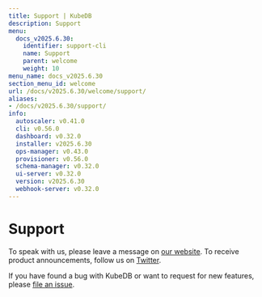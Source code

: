 ```yaml
---
title: Support | KubeDB
description: Support
menu:
  docs_v2025.6.30:
    identifier: support-cli
    name: Support
    parent: welcome
    weight: 10
menu_name: docs_v2025.6.30
section_menu_id: welcome
url: /docs/v2025.6.30/welcome/support/
aliases:
- /docs/v2025.6.30/support/
info:
  autoscaler: v0.41.0
  cli: v0.56.0
  dashboard: v0.32.0
  installer: v2025.6.30
  ops-manager: v0.43.0
  provisioner: v0.56.0
  schema-manager: v0.32.0
  ui-server: v0.32.0
  version: v2025.6.30
  webhook-server: v0.32.0
---
```


# Support

To speak with us, please leave a message on [our website](https://appscode.com/contact/). To receive product announcements, follow us on [Twitter](https://twitter.com/KubeDB).

If you have found a bug with KubeDB or want to request for new features, please [file an issue](https://github.com/kubedb/project/issues/new).
